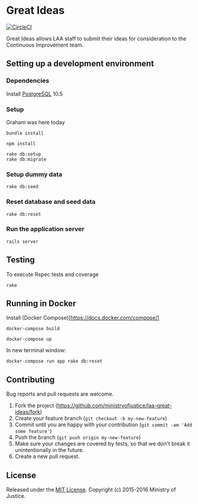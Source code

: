 # Great Ideas
[![CircleCI](https://circleci.com/gh/ministryofjustice/laa-great-ideas.svg?style=svg)](https://circleci.com/gh/ministryofjustice/laa-great-ideas)

Great Ideas allows LAA staff to submit their ideas for consideration to the Continuous Improvement team.

## Setting up a development environment

### Dependencies
Install [PostgreSQL](https://www.postgresql.org) 10.5

### Setup
Graham was here today
```
bundle install

npm install

rake db:setup
rake db:migrate
```

### Setup dummy data
`rake db:seed`

### Reset database and seed data
`rake db:reset`

### Run the application server

`rails server`

## Testing

To execute Rspec tests and coverage

`rake`

## Running in Docker

Install (Docker Compose)[https://docs.docker.com/compose/]

```
docker-compose build

docker-compose up
```
In new terminal window:

`docker-compose run app rake db:reset`

## Contributing

Bug reports and pull requests are welcome.

1. Fork the project (https://github.com/ministryofjustice/laa-great-ideas/fork)
2. Create your feature branch (`git checkout -b my-new-feature`)
3. Commit until you are happy with your contribution (`git commit -am 'Add some feature'`)
4. Push the branch (`git push origin my-new-feature`)
5. Make sure your changes are covered by tests, so that we don't break it unintentionally in the future.
6. Create a new pull request.

## License

Released under the [MIT License](http://www.opensource.org/licenses/MIT). Copyright (c) 2015-2016 Ministry of Justice.